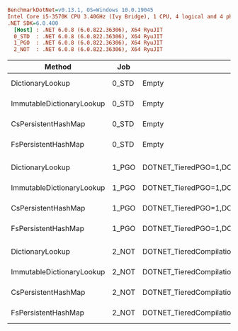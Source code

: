 ``` ini

BenchmarkDotNet=v0.13.1, OS=Windows 10.0.19045
Intel Core i5-3570K CPU 3.40GHz (Ivy Bridge), 1 CPU, 4 logical and 4 physical cores
.NET SDK=6.0.400
  [Host] : .NET 6.0.8 (6.0.822.36306), X64 RyuJIT
  0_STD  : .NET 6.0.8 (6.0.822.36306), X64 RyuJIT
  1_PGO  : .NET 6.0.8 (6.0.822.36306), X64 RyuJIT
  2_NOT  : .NET 6.0.8 (6.0.822.36306), X64 RyuJIT


```
|                    Method |   Job |                                                EnvironmentVariables |     Mean |    Error |   StdDev | Ratio | RatioSD | Allocated |
|-------------------------- |------ |-------------------------------------------------------------------- |---------:|---------:|---------:|------:|--------:|----------:|
|          DictionaryLookup | 0_STD |                                                               Empty | 22.87 μs | 0.052 μs | 0.049 μs |  1.00 |    0.00 |         - |
| ImmutableDictionaryLookup | 0_STD |                                                               Empty | 76.50 μs | 0.300 μs | 0.266 μs |  3.34 |    0.01 |         - |
|       CsPersistentHashMap | 0_STD |                                                               Empty | 33.80 μs | 0.144 μs | 0.135 μs |  1.48 |    0.01 |         - |
|       FsPersistentHashMap | 0_STD |                                                               Empty | 40.58 μs | 0.079 μs | 0.070 μs |  1.77 |    0.00 |         - |
|                           |       |                                                                     |          |          |          |       |         |           |
|          DictionaryLookup | 1_PGO | DOTNET_TieredPGO=1,DOTNET_TC_QuickJitForLoops=1,DOTNET_ReadyToRun=0 | 17.67 μs | 0.083 μs | 0.078 μs |  1.00 |    0.00 |         - |
| ImmutableDictionaryLookup | 1_PGO | DOTNET_TieredPGO=1,DOTNET_TC_QuickJitForLoops=1,DOTNET_ReadyToRun=0 | 70.78 μs | 0.176 μs | 0.165 μs |  4.01 |    0.02 |         - |
|       CsPersistentHashMap | 1_PGO | DOTNET_TieredPGO=1,DOTNET_TC_QuickJitForLoops=1,DOTNET_ReadyToRun=0 | 33.13 μs | 0.102 μs | 0.096 μs |  1.88 |    0.01 |         - |
|       FsPersistentHashMap | 1_PGO | DOTNET_TieredPGO=1,DOTNET_TC_QuickJitForLoops=1,DOTNET_ReadyToRun=0 | 29.45 μs | 0.099 μs | 0.088 μs |  1.67 |    0.01 |         - |
|                           |       |                                                                     |          |          |          |       |         |           |
|          DictionaryLookup | 2_NOT |                                          DOTNET_TieredCompilation=0 | 26.01 μs | 0.069 μs | 0.061 μs |  1.00 |    0.00 |         - |
| ImmutableDictionaryLookup | 2_NOT |                                          DOTNET_TieredCompilation=0 | 92.83 μs | 0.240 μs | 0.224 μs |  3.57 |    0.01 |         - |
|       CsPersistentHashMap | 2_NOT |                                          DOTNET_TieredCompilation=0 | 34.42 μs | 0.040 μs | 0.031 μs |  1.32 |    0.00 |         - |
|       FsPersistentHashMap | 2_NOT |                                          DOTNET_TieredCompilation=0 | 38.71 μs | 0.085 μs | 0.080 μs |  1.49 |    0.01 |         - |
